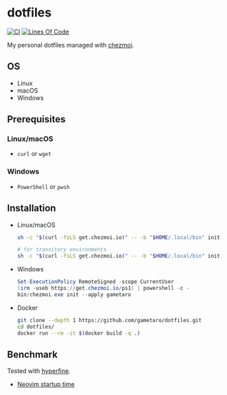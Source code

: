 # dotfiles

[![CI](https://github.com/gametaro/dotfiles/actions/workflows/ci.yml/badge.svg)](https://github.com/gametaro/dotfiles/actions/workflows/ci.yml)
[![Lines Of Code](https://tokei.rs/b1/github/gametaro/dotfiles?category=code)](https://github.com/XAMPPRocky/tokei)

My personal dotfiles managed with [chezmoi](https://github.com/twpayne/chezmoi).

## OS

* Linux
* macOS
* Windows

## Prerequisites

### Linux/macOS

* `curl` or `wget`

### Windows

* `PowerShell` or `pwsh`

## Installation

* Linux/macOS

  ```bash
  sh -c "$(curl -fsLS get.chezmoi.io)" -- -b "$HOME/.local/bin" init --apply gametaro

  # for transitory environments
  sh -c "$(curl -fsLS get.chezmoi.io)" -- -b "$HOME/.local/bin" init --one-shot gametaro
  ```

* Windows

  ```powershell
  Set-ExecutionPolicy RemoteSigned -scope CurrentUser
  (irm -useb https://get.chezmoi.io/ps1) | powershell -c -
  bin/chezmoi.exe init --apply gametaro
  ```

* Docker

  ```bash
  git clone --depth 1 https://github.com/gametaro/dotfiles.git
  cd dotfiles/
  docker run --rm -it $(docker build -q .)
  ```

## Benchmark

Tested with [hyperfine](https://github.com/sharkdp/hyperfine).

* [Neovim startup time](https://gametaro.github.io/dotfiles/dev/bench/)
